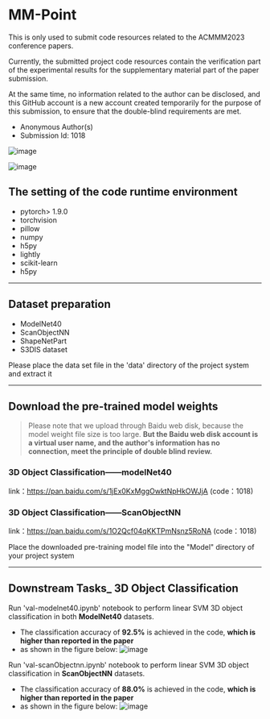 # MM-Point
This is only used to submit code resources related to the ACMMM2023 conference papers.

Currently, the submitted project code resources contain the verification part of the experimental results for the supplementary material part of the paper submission. 

At the same time, no information related to the author can be disclosed, and this GitHub account is a new account created temporarily for the purpose of this submission, to ensure that the double-blind requirements are met.

- Anonymous Author(s)
- Submission Id: 1018


![image](https://github.com/ACMMM-Submission-1018/MM-Point/assets/133339736/abc05618-91d2-4fb0-8e5e-f39138f52e10)


![image](https://github.com/ACMMM-Submission-1018/MM-Point/assets/133339736/200a9a64-168a-4d1a-bcd7-a0ceb6f6be7a)


## The setting of the code runtime environment
- pytorch> 1.9.0
- torchvision
- pillow
- numpy
- h5py
- lightly
- scikit-learn
- h5py

---

## Dataset preparation

- ModelNet40
- ScanObjectNN
- ShapeNetPart
- S3DIS dataset

Please place the data set file in the 'data' directory of the project system and extract it

---

## Download the pre-trained model weights
> Please note that we upload through Baidu web disk, because the model weight file size is too large. 
**But the Baidu web disk account is a virtual user name, and the author's information has no connection, meet the principle of double blind review.**

### 3D Object Classification——modelNet40
link：https://pan.baidu.com/s/1jEx0KxMggOwktNpHkOWJjA   (code：1018) 

### 3D Object Classification——ScanObjectNN
link：https://pan.baidu.com/s/1O2Qcf04qKKTPmNsnz5RoNA  (code：1018)

Place the downloaded pre-training model file into the "Model" directory of your project system

---

## Downstream Tasks_ 3D Object Classification
Run 'val-modelnet40.ipynb' notebook to perform linear SVM 3D object classification in both **ModelNet40** datasets.

- The classification accuracy of **92.5%** is achieved in the code, **which is higher than reported in the paper**
- as shown in the figure below:
![image](https://github.com/ACMMM-Submission-1018/MM-Point/assets/133339736/552e553c-8c2b-4e7c-a1da-f83e3a4577ed)


Run 'val-scanObjectnn.ipynb' notebook to perform linear SVM 3D object classification in **ScanObjectNN** datasets.
- The classification accuracy of **88.0%** is achieved in the code, **which is higher than reported in the paper**
- as shown in the figure below:
![image](https://github.com/ACMMM-Submission-1018/MM-Point/assets/133339736/f8c82945-73d0-4490-893f-1ab3865cba25)


